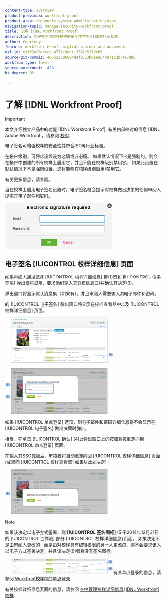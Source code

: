 ```yaml
---
content-type: overview
product-previous: workfront-proof
product-area: documents;system-administration;user-
navigation-topic: manage-security-workfront-proof
title: 了解 [!DNL Workfront Proof]
description: 电子签名可增强校样的安全性并符合ISO等行业标准。
author: Courtney
feature: Workfront Proof, Digital Content and Documents
exl-id: caff2a03-cccc-4779-9dcc-3362c527dcb9
source-git-commit: 405523606094d4f8553b0aee544d71c2b7f97d86
workflow-type: tm+mt
source-wordcount: '428'
ht-degree: 0%

---
```


# 了解 [!DNL Workfront Proof]

>[!IMPORTANT]
>
>本文介绍独立产品中的功能 [!DNL Workfront Proof]. 有关内部校对的信息 [!DNL Adobe Workfront]，请参阅 [校对](../../../review-and-approve-work/proofing/proofing.md).

电子签名可增强校样的安全性并符合ISO等行业标准。

在帐户级别，可将此设置设为必填或非必填。 如果默认情况下它是强制的，则会在帐户中创建的所有校样上启用它，并且不能在校样级别禁用它。 如果此设置在默认情况下不是强制设置，您将能够在校样级别启用/禁用它。

有关更多信息，请参阅。

当在校样上启用电子签名设置时，电子签名框会提示对校样做出决策的任何审阅人提供其电子邮件和密码。

![Electronic_sig_required_box.png](assets/electronic-sig-required-box.png)

## 电子签名 [!UICONTROL 校样详细信息] 页面

如果审阅人通过选择 [!UICONTROL 校样详细信息] 第(1)页和 [!UICONTROL 电子签名] 弹出框将显示，要求他们输入其详细信息(2)并确认其决定(3)。

弹出窗口将显示默认消息集（如果有），并且审阅人需要输入其电子邮件和密码。

的 [!UICONTROL 电子签名] 弹出窗口将显示在校样查看器中以及 [!UICONTROL 校样详细信息] 页面。

![Electronic_Signature_-_Proof_Details.png](assets/electronic-signature---proof-details-350x146.png)

![Electronic_Signature_-_Proof_Details_2.png](assets/electronic-signature---proof-details-2-350x148.png)

如果 [!UICONTROL 单点登录] 选项，则电子邮件和密码详细信息将不会显示在 [!UICONTROL 电子签名] 做出决策时弹出。

相反，在单击 [!UICONTROL 确认] (4)此弹出窗口上的按钮将被重定向到 [!UICONTROL 单点登录] 页面。

在输入其SSO凭据后，审核者将自动重定向回 [!UICONTROL 校样详细信息] 页面(或返回 [!UICONTROL 校样查看器] 如果从此处决定)。

![Electronic_Signature_SSO_-_Proof_Details_3.png](assets/electronic-signature-sso---proof-details-3-350x146.png)

>[!NOTE]
>
> 如果该决定以电子方式签署，则 **[!UICONTROL 签名图标]** (5)于2014年12月31日的 [!UICONTROL 工作流] 部分 [!UICONTROL 校样详细信息] 页面。 如果决定不是由审阅人更改的，而是由对校样具有编辑权限的另一人更改的，则不会要求该人以电子方式签署决定，并且该决定(6)旁将没有签名图标。

![Electronic_Signature_icon.png](assets/electronic-signature-icon-350x52.png)有关单点登录的信息，请参阅 [Workfront校样中的单点登录](../../../workfront-proof/wp-acct-admin/managing-security/single-sign-on-overview.md).

有关校样详细信息页面的信息，请参阅 [在中管理校样详细信息 [!DNL Workfront] 校样](../../../workfront-proof/wp-work-proofsfiles/manage-your-work/manage-proof-details.md).
